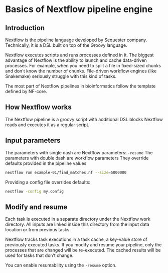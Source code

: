 Basics of Nextflow pipeline engine
==================================

## Introduction

Nextflow is the pipeline language developed by Sequester company.
Technically, it is a DSL built on top of the Groovy language.

Nextflow executes scripts and runs processes defined in it.
The biggest advantage of Nextflow is the ability to 
launch and cache data-driven processes.
For example, when you need to split a file in fixed-sized chunks 
and don't know the number of chunks.
File-driven workflow engines (like Snakemake)
seriously struggle with this kind of tasks.

The most part of Nextflow pipelines in bioinformatics
follow the template defined by NF-core.

## How Nextflow works

The Nextflow pipeline is a groovy script with additional DSL blocks
Nextflow reads and executes it as a regular script.

## Input parameters

The parameters with single dash are Nextflow parameters: `-resume`
The parameters with double dash are workflow parameters
They override defaults provided in the pipeline values

```bash
nextflow run example-01/find_matches.nf --size=5000000
```

Providing a config file overrides defaults:
```bash
nextflow -config my.config
```

## Modify and resume

Each task is executed in a separate directory under the Nextflow work directory.
All inputs are linked inside this directory from the input data location or from
previous tasks.

Nextflow tracks task executions in a task cache, a key-value store of previously executed tasks.
If you modify and resume your pipeline, only the processes that are changed will be re-executed. 
The cached results will be used for tasks that don’t change.

You can enable resumability using the `-resume` option.


